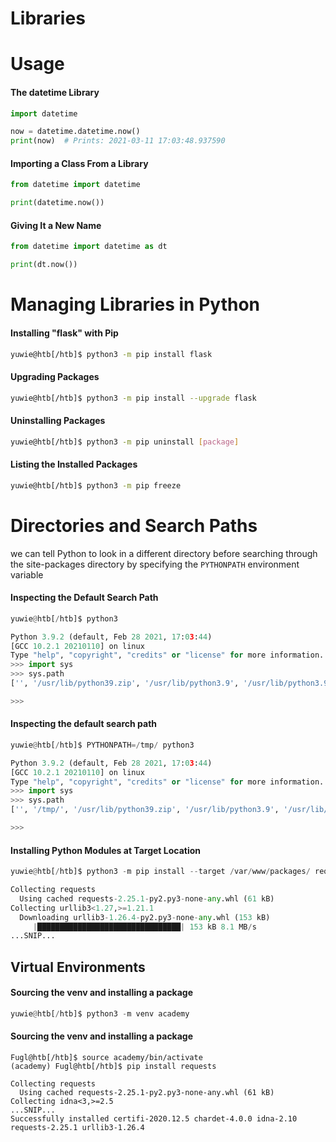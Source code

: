 # Libraries
# Usage
#### The datetime Library
```python
import datetime

now = datetime.datetime.now()
print(now)  # Prints: 2021-03-11 17:03:48.937590
```

#### Importing a Class From a Library
```python
from datetime import datetime

print(datetime.now())
```

#### Giving It a New Name
```python
from datetime import datetime as dt

print(dt.now())
```

# Managing Libraries in Python
#### Installing "flask" with Pip
```bash
yuwie@htb[/htb]$ python3 -m pip install flask
```

#### Upgrading Packages
```bash
yuwie@htb[/htb]$ python3 -m pip install --upgrade flask
```

#### Uninstalling Packages
```bash
yuwie@htb[/htb]$ python3 -m pip uninstall [package]
```

#### Listing the Installed Packages
```bash
yuwie@htb[/htb]$ python3 -m pip freeze
```

# Directories and Search Paths
we can tell Python to look in a different directory before searching through the site-packages directory by specifying the `PYTHONPATH` environment variable
#### Inspecting the Default Search Path
```python
yuwie@htb[/htb]$ python3

Python 3.9.2 (default, Feb 28 2021, 17:03:44) 
[GCC 10.2.1 20210110] on linux
Type "help", "copyright", "credits" or "license" for more information.
>>> import sys
>>> sys.path
['', '/usr/lib/python39.zip', '/usr/lib/python3.9', '/usr/lib/python3.9/lib-dynload', '/usr/local/lib/python3.9/dist-packages', '/usr/lib/python3/dist-packages', '/usr/lib/python3.9/dist-packages']

>>>
```

#### Inspecting the default search path
```python
yuwie@htb[/htb]$ PYTHONPATH=/tmp/ python3

Python 3.9.2 (default, Feb 28 2021, 17:03:44) 
[GCC 10.2.1 20210110] on linux
Type "help", "copyright", "credits" or "license" for more information.
>>> import sys
>>> sys.path
['', '/tmp/', '/usr/lib/python39.zip', '/usr/lib/python3.9', '/usr/lib/python3.9/lib-dynload', '/usr/local/lib/python3.9/dist-packages', '/usr/lib/python3/dist-packages', '/usr/lib/python3.9/dist-packages']

>>>
```

#### Installing Python Modules at Target Location
```python
yuwie@htb[/htb]$ python3 -m pip install --target /var/www/packages/ requests

Collecting requests
  Using cached requests-2.25.1-py2.py3-none-any.whl (61 kB)
Collecting urllib3<1.27,>=1.21.1
  Downloading urllib3-1.26.4-py2.py3-none-any.whl (153 kB)
     |████████████████████████████████| 153 kB 8.1 MB/s
...SNIP...
```

## Virtual Environments
#### Sourcing the venv and installing a package
```python
yuwie@htb[/htb]$ python3 -m venv academy
```

#### Sourcing the venv and installing a package
```shell-session
Fugl@htb[/htb]$ source academy/bin/activate
(academy) Fugl@htb[/htb]$ pip install requests

Collecting requests
  Using cached requests-2.25.1-py2.py3-none-any.whl (61 kB)
Collecting idna<3,>=2.5
...SNIP...
Successfully installed certifi-2020.12.5 chardet-4.0.0 idna-2.10 requests-2.25.1 urllib3-1.26.4
```